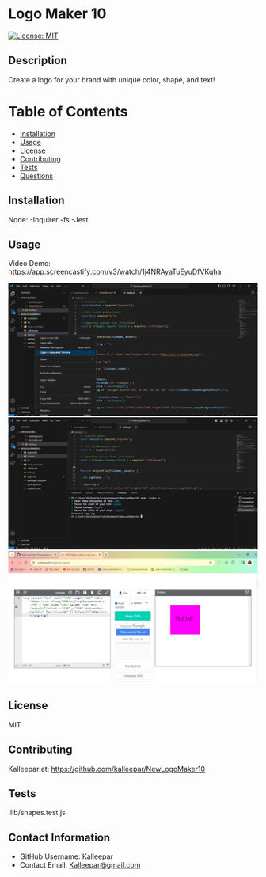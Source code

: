 # Logo Maker 10

[![License: MIT](https://img.shields.io/badge/License-MIT-yellow.svg)](https://opensource.org/licenses/MIT)

## Description
Create a logo for your brand with unique color, shape, and text!

# Table of Contents 
* [Installation](##-Installation)
* [Usage](##-Usage)
* [License](##-Installation)
* [Contributing](##-Contributing)
* [Tests](##-Tests)
* [Questions](##-Contact-Information)
  
## Installation
Node:
-Inquirer
-fs
-Jest

## Usage
Video Demo:
https://app.screencastify.com/v3/watch/1j4NRAyaTuEyuDfVKqha

![Alt text](https://github.com/kalleepar/NewLogoMaker10/blob/main/images/logomakersample1.jpg)
![Alt text](https://github.com/kalleepar/NewLogoMaker10/blob/main/images/logomakersample2.jpg)
![Alt text](https://github.com/kalleepar/NewLogoMaker10/blob/main/images/logomakersample3.jpg)

## License 
MIT

## Contributing 
Kalleepar at:
https://github.com/kalleepar/NewLogoMaker10

## Tests
.lib/shapes.test.js

## Contact Information 
* GitHub Username: Kalleepar
* Contact Email: Kalleepar@gmail.com
